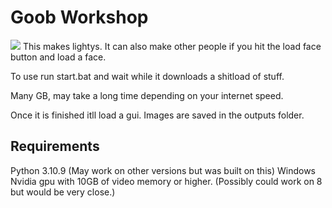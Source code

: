 # Goob Workshop
![](C:\ML\goobworkshop\assets\example.png)
This makes lightys. It can also make other people if you hit the load face button and load a face.

To use run start.bat and wait while it downloads a shitload of stuff. 

Many GB, may take a long time depending on your internet speed. 

Once it is finished itll load a gui. Images are saved in the outputs folder.

## Requirements

Python 3.10.9 (May work on other versions but was built on this)
Windows
Nvidia gpu with 10GB of video memory or higher. (Possibly could work on 8 but would be very close.)